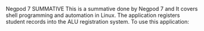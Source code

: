 Negpod 7 SUMMATIVE
This is a summative done by Negpod 7 and It covers shell programming and automation in Linux. The application registers student records into the ALU registration system. To use this application:

